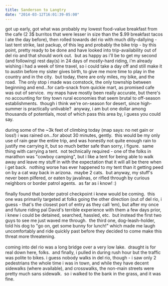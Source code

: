 ```yaml
---
title: Sanderson to Langtry
date: "2014-03-12T16:01:39-05:00"
---
```

 
got up early, got what was probably my lowest food-value breakfast from the cafe (2 3$ burritos that were lesser in size than the $.99 breakfast tacos i ate the day before), then rolled towards del rio with much dilly-dallying - last tent strike, last packup, of this leg and probably the bike trip - by this point, pretty ready to be done and have looked into trip-availability out of del rio and that should work out.  but as happy as i'll be to get my second (and following) rest day(s) in 24 days of mostly-hard riding, i'm already wishing i had a week of time travel, so i could take a day off and still make it to austin before my sister gives birth, to give me more time to play in the country and in the city.  but today, there are only miles, my bike, and the road.  The only stop i made was comstock, the only township between beginning and end...for carb-snack from quickie mart, as promised cafe was out of service.  my maps have mostly been really accurate, but there's no accounting for tiny town rural economies that seem brutal to off-season establishments.  though i think we're on-season for desert, since high-summer is practically unlivable?  anyway, i am but one dollar among thousands of potentials, most of which pass this area by, i guess you could say.<br/><br/>during some of the ~3k feet of climbing today (map says: no net gain or loss!) i was rained on...for about 30 minutes, gently.  this would be my only use of rain gear the entire trip, and was honestly not quite enough rain to justify me carrying it, but so much better safe than sorry, i figure.  same thing with carrying a tent.  not technically required - one of the folks in marathon was "cowboy camping", but i like a tent for being able to walk away and leave my stuff in with the expectation that it will all be there when i get back.  nothing worse has ever happened to my tent than it getting peed on by a cat way back in arizona.  maybe 2 cats.  but anyway, my stuff's never been pilfered, or eaten by javalinas, or rifled through by curious neighbors or border patrol agents.  as far as i know! :)<br/><br/>finally found that border patrol checkpoint i knew would be coming.  this one was primarily targeted at folks going the other direction (out of del rio, i guess - that's the closest port of entry as they call &lsquo;em), but after my once and future riding pal David's terrible experience with them a few days prior, i knew i could be detained, searched, hassled, etc.  but instead the first two guys to see me just waved me through.  the third one, dog-leash-holder, told his dog to "go on, get some bunny for lunch!" which made me laugh uncomfortably and ride quickly past before they decided to come make this threat more threatening.<br/><br/>coming into del rio was a long bridge over a very low lake.  draught is for real down here, folks.  and finally, i pulled in during rush hour but the traffic was polite to bikes. i guess nobody walks in del rio, though - i saw only 2 pedestrians the whole time i was in town, and while they have decent sidewalks (where available), and crosswalks, the non-main streets were pretty much sans sidewalk.  so i walked to the bank in the grass, and it was fine.</p>
